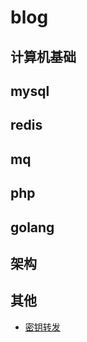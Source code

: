 # blog

## 计算机基础

## mysql

## redis

## mq

## php

## golang

## 架构

## 其他
* [密钥转发](https://github.com/coderzhuang/blog/issues/1)
